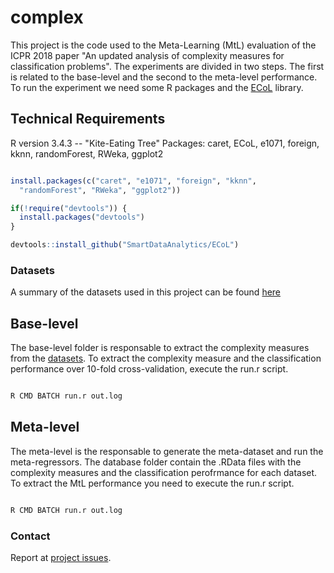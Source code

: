 complex
=========

This project is the code used to the Meta-Learning (MtL) evaluation of the ICPR 2018 paper "An updated analysis of complexity measures for classification problems". The experiments are divided in two steps. The first is related to the base-level and the second to the meta-level performance. To run the experiment we need some R packages and the [ECoL](https://github.com/SmartDataAnalytics/ECoL) library.

## Technical Requirements

R version 3.4.3 -- "Kite-Eating Tree"
Packages: caret, ECoL, e1071, foreign, kknn, randomForest, RWeka, ggplot2

```r

install.packages(c("caret", "e1071", "foreign", "kknn", 
  "randomForest", "RWeka", "ggplot2"))

if(!require("devtools")) {
  install.packages("devtools")
}

devtools::install_github("SmartDataAnalytics/ECoL")

```

### Datasets

A summary of the datasets used in this project can be found [here]()

## Base-level

The base-level folder is responsable to extract the complexity measures from the [datasets](https://github.com/lpfgarcia/complex/tree/master/source/base/datasets). To extract the complexity measure and the classification performance over 10-fold cross-validation, execute the run.r script.

```r

R CMD BATCH run.r out.log

```

## Meta-level

The meta-level is the responsable to generate the meta-dataset and run the meta-regressors. The database folder contain the .RData files with the complexity measures and the classification perofrmance for each dataset. To extract the MtL performance you need to execute the run.r script.

```r

R CMD BATCH run.r out.log

```

### Contact

Report at [project issues](https://github.com/lpfgarcia/complex/issues).

